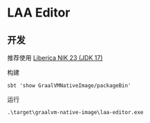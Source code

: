# LAA Editor

## 开发

推荐使用 [Liberica NIK 23 (JDK 17)](https://bell-sw.com/pages/downloads/native-image-kit/#nik-23-(jdk-17))

构建

```shell
sbt 'show GraalVMNativeImage/packageBin'
```

运行

```shell
.\target\graalvm-native-image\laa-editor.exe
```
